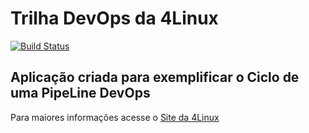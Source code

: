 # Trilha DevOps da 4Linux

<!-- Altere a Flag abaixo com sua URL do Travis -->
[![Build Status](https://travis-ci.org/eduardo28rondina/DevOpsLab-HelloWorld.svg?branch=master)](https://travis-ci.org/eduardo28rondina/DevOpsLab-HelloWorld)
## Aplicação criada para exemplificar o Ciclo de uma PipeLine DevOps


Para maiores informações acesse o [Site da 4Linux](https://www.4linux.com.br/cursos/devops)
